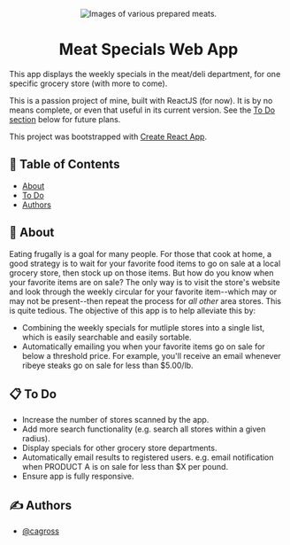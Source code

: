<p align="center">
 <img src="https://i.imgur.com/TcRdgaI.jpg" alt="Images of various prepared meats.">
</p>

<h1 align="center">Meat Specials Web App</h1>

<!-- <div align="center"> -->

  <!-- [![Status](https://img.shields.io/badge/status-active-success.svg)]() 
  [![GitHub Issues](https://img.shields.io/github/issues/cagross/react-specials.svg)](https://github.com/cagross/react-specials/issues)
  [![GitHub Pull Requests](https://img.shields.io/github/issues-pr/cagross/react-specials.svg)](https://github.com/cagross/react-specials/pulls) -->
  <!-- [![License](https://img.shields.io/badge/license-MIT-blue.svg)](/LICENSE) -->

<!-- </div> -->

This app displays the weekly specials in the meat/deli department, for one specific grocery store (with more to come).

This is a passion project of mine, built with ReactJS (for now).  It is by no means complete, or even that useful in its current version.  See the [To Do section](#todo) below for future plans.

This project was bootstrapped with [Create React App](https://github.com/facebook/create-react-app).


## 📝 Table of Contents
- [About](#about)
- [To Do](#todo)
- [Authors](#authors)
<!-- - [Getting Started](#getting_started) -->
<!-- - [Deployment](#deployment) -->
<!-- - [Usage](#usage) -->
<!-- - [Built Using](#built_using) -->
<!-- - [TODO](../TODO.md) -->
<!-- - [Contributing](../CONTRIBUTING.md) -->
<!-- - [Acknowledgments](#acknowledgement) -->

## 🧐 About <a name = "about"></a>
Eating frugally is a goal for many people.  For those that cook at home, a good strategy is to wait for your favorite food items to go on sale at a local grocery store, then stock up on those items.  But how do you know when your favorite items are on sale?  The only way is to visit the store's website and look through the weekly circular for your favorite item--which may or may not be present--then repeat the process for <i>all other</i> area stores.  This is quite tedious.  The objective of this app is to help alleviate this by:

* Combining the weekly specials for mutliple stores into a single list, which is easily searchable and easily sortable.
* Automatically emailing you when your favorite items go on sale for below a threshold price.  For example, you'll receive an email whenever ribeye steaks go on sale for less than $5.00/lb.


<!-- ## 🏁 Getting Started <a name = "getting_started"></a> -->
<!-- These instructions will get you a copy of the project up and running on your local machine for development and testing purposes. See [deployment](#deployment) for notes on how to deploy the project on a live system. -->
<!-- 
### Prerequisites
What things you need to install the software and how to install them.

```
Give examples
``` -->
<!-- 
### Installing
A step by step series of examples that tell you how to get a development env running.

Say what the step will be

```
Give the example
```

And repeat

```
until finished
```

End with an example of getting some data out of the system or using it for a little demo. -->

<!-- ## 🔧 Running the tests <a name = "tests"></a>
Explain how to run the automated tests for this system. -->
<!-- 
### Break down into end to end tests
Explain what these tests test and why

```
Give an example
``` -->

<!-- ### And coding style tests
Explain what these tests test and why

```
Give an example
``` -->

<!-- ## 🎈 Usage <a name="usage"></a>
Add notes about how to use the system. -->

## 📋 To Do <a name="todo"></a>
* Increase the number of stores scanned by the app.
* Add more search functionality (e.g. search all stores within a given radius).
* Display specials for other grocery store departments.
* Automatically email results to registered users.  e.g. email notification when PRODUCT A is on sale for less than $X per pound.
* Ensure app is fully responsive.

<!-- ## 🚀 Deployment <a name = "deployment"></a>
Add additional notes about how to deploy this on a live system. -->

<!-- ## ⛏️ Built Using <a name = "built_using"></a>
- [MongoDB](https://www.mongodb.com/) - Database
- [Express](https://expressjs.com/) - Server Framework
- [VueJs](https://vuejs.org/) - Web Framework
- [NodeJs](https://nodejs.org/en/) - Server Environment -->

## ✍️ Authors <a name = "authors"></a>
- [@cagross](https://github.com/cagross)

<!-- See also the list of [contributors](https://github.com/kylelobo/The-Documentation-Compendium/contributors) who participated in this project. -->

<!-- ## 🎉 Acknowledgements <a name = "acknowledgement"></a>
- Hat tip to anyone whose code was used
- Inspiration
- References -->
